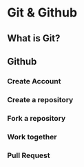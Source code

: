 # Git & Github

## What is Git?

## Github
### Create Account
### Create a repository
### Fork a repository
### Work together
### Pull Request
